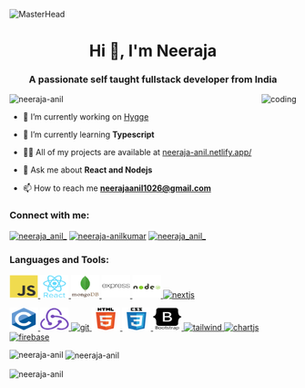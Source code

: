 ![MasterHead](https://camo.githubusercontent.com/d58a3fdbc0b3e018f51526f5332617cd98f2454b154d543a766d9f5414a06552/68747470733a2f2f692e70696e696d672e636f6d2f6f726967696e616c732f31612f37312f35382f31613731353836383965356365333765356437386439376333333261303033662e676966)
<h1 align="center">Hi 👋, I'm Neeraja</h1>
<h3 align="center">A passionate self taught fullstack developer from India</h3>
<img src='https://media.tenor.com/S59bPkT0pqcAAAAC/programming.gif' align='right' alt='coding'>

<p align="left"> <img src="https://komarev.com/ghpvc/?username=neeraja-anil&label=Profile%20views&color=0e75b6&style=flat" alt="neeraja-anil" /> </p>


- 🔭 I’m currently working on [Hygge](https://github.com/neeraja-anil/hygge-social-media-mern)

- 🌱 I’m currently learning **Typescript**

- 👨‍💻 All of my projects are available at [neeraja-anil.netlify.app/](neeraja-anil.netlify.app/)

- 💬 Ask me about **React and Nodejs**

- 📫 How to reach me **neerajaanil1026@gmail.com**

<h3 align="left">Connect with me:</h3>
<p align="left">
<a href="https://twitter.com/neeraja_anil_" target="blank"><img align="center" src="https://raw.githubusercontent.com/rahuldkjain/github-profile-readme-generator/master/src/images/icons/Social/twitter.svg" alt="neeraja_anil_" height="25" width="40" /></a>
<a href="https://linkedin.com/in/neeraja-anilkumar" target="blank"><img align="center" src="https://raw.githubusercontent.com/rahuldkjain/github-profile-readme-generator/master/src/images/icons/Social/linked-in-alt.svg" alt="neeraja-anilkumar" height="25" width="40" /></a>
<a href="https://www.leetcode.com/neeraja_anil_" target="blank"><img align="center" src="https://raw.githubusercontent.com/rahuldkjain/github-profile-readme-generator/master/src/images/icons/Social/leet-code.svg" alt="neeraja_anil_" height="25" width="40" /></a>
</p>

<h3 align="left">Languages and Tools:</h3>
<p align="left"> 

<a href="https://developer.mozilla.org/en-US/docs/Web/JavaScript" target="_blank" rel="noreferrer"> <img src="https://raw.githubusercontent.com/devicons/devicon/master/icons/javascript/javascript-original.svg" alt="javascript" width="50" height="40"/> </a> 
<a href="https://reactjs.org/" target="_blank" rel="noreferrer"> <img src="https://raw.githubusercontent.com/devicons/devicon/master/icons/react/react-original-wordmark.svg" alt="react" width="50" height="40"/> </a> 
<a href="https://www.mongodb.com/" target="_blank" rel="noreferrer"> <img src="https://raw.githubusercontent.com/devicons/devicon/master/icons/mongodb/mongodb-original-wordmark.svg" alt="mongodb" width="50" height="40"/> </a> 
<a href="https://expressjs.com" target="_blank" rel="noreferrer"> <img src="https://raw.githubusercontent.com/devicons/devicon/master/icons/express/express-original-wordmark.svg" alt="express" width="50" height="40"/> </a> 
<a href="https://nodejs.org" target="_blank" rel="noreferrer"> <img src="https://raw.githubusercontent.com/devicons/devicon/master/icons/nodejs/nodejs-original-wordmark.svg" alt="nodejs" width="50" height="40"/> </a> 
<a href="https://nextjs.org/" target="_blank" rel="noreferrer"> <img src="https://cdn.worldvectorlogo.com/logos/nextjs-2.svg" alt="nextjs" width="50" height="40"/> </a> 

<a href="https://www.cprogramming.com/" target="_blank" rel="noreferrer"> <img src="https://raw.githubusercontent.com/devicons/devicon/master/icons/c/c-original.svg" alt="c" width="50" height="40"/> </a> 
<a href="https://redux.js.org" target="_blank" rel="noreferrer"> <img src="https://raw.githubusercontent.com/devicons/devicon/master/icons/redux/redux-original.svg" alt="redux" width="50" height="40"/> </a> 
<a href="https://git-scm.com/" target="_blank" rel="noreferrer"> <img src="https://www.vectorlogo.zone/logos/git-scm/git-scm-icon.svg" alt="git" width="50" height="40"/> </a> 
<a href="https://www.w3.org/html/" target="_blank" rel="noreferrer"> <img src="https://raw.githubusercontent.com/devicons/devicon/master/icons/html5/html5-original-wordmark.svg" alt="html5" width="50" height="40"/> </a> 
<a href="https://www.w3schools.com/css/" target="_blank" rel="noreferrer"> <img src="https://raw.githubusercontent.com/devicons/devicon/master/icons/css3/css3-original-wordmark.svg" alt="css3" width="50" height="40"/> </a> 
<a href="https://getbootstrap.com" target="_blank" rel="noreferrer"> <img src="https://raw.githubusercontent.com/devicons/devicon/master/icons/bootstrap/bootstrap-plain-wordmark.svg" alt="bootstrap" width="50" height="40"/> </a> 
<a href="https://tailwindcss.com/" target="_blank" rel="noreferrer"> <img src="https://www.vectorlogo.zone/logos/tailwindcss/tailwindcss-icon.svg" alt="tailwind" width="50" height="40"/> </a> 
<a href="https://www.chartjs.org" target="_blank" rel="noreferrer"> <img src="https://www.chartjs.org/media/logo-title.svg" alt="chartjs" width="50" height="40"/> </a> 
<a href="https://firebase.google.com/" target="_blank" rel="noreferrer"> <img src="https://www.vectorlogo.zone/logos/firebase/firebase-icon.svg" alt="firebase" width="50" height="40"/> </a> 
</p>

<p><img align="left" src="https://github-readme-stats.vercel.app/api/top-langs?username=neeraja-anil&show_icons=true&locale=en&layout=compact" alt="neeraja-anil" /></p>

<p>&nbsp;<img align="center" src="https://github-readme-stats.vercel.app/api?username=neeraja-anil&show_icons=true&locale=en" alt="neeraja-anil" /></p>

<p><img align="center" src="https://github-readme-streak-stats.herokuapp.com/?user=neeraja-anil&" alt="neeraja-anil" /></p>
